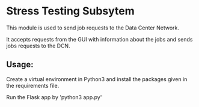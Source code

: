 # Stress Testing Subsytem

This module is used to send job requests to the Data Center Network.

It accepts requests from the GUI with information about the jobs and sends jobs requests to the DCN.

## Usage:
Create a virtual environment in Python3 and install the packages given in the requirements file.

Run the Flask app by 
'python3 app.py'


